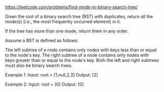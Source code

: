 https://leetcode.com/problems/find-mode-in-binary-search-tree/

Given the root of a binary search tree (BST) with duplicates, return all the mode(s) (i.e., the most frequently occurred element) in it.

If the tree has more than one mode, return them in any order.

Assume a BST is defined as follows:

The left subtree of a node contains only nodes with keys less than or equal to the node's key.
The right subtree of a node contains only nodes with keys greater than or equal to the node's key.
Both the left and right subtrees must also be binary search trees.

Example 1:
Input: root = [1,null,2,2]
Output: [2]

Example 2:
Input: root = [0]
Output: [0]
